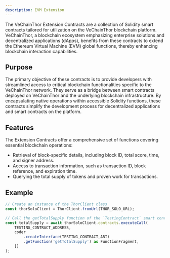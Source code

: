 ```yaml
---
description: EVM Extension
---
```


The VeChainThor Extension Contracts are a collection of Solidity smart contracts tailored for utilization on the VeChainThor blockchain platform. VeChainThor, a blockchain ecosystem emphasizing enterprise solutions and decentralized applications (dApps), benefits from these contracts to extend the Ethereum Virtual Machine (EVM) global functions, thereby enhancing blockchain interaction capabilities.

## Purpose

The primary objective of these contracts is to provide developers with streamlined access to critical blockchain functionalities specific to the VeChainThor network. They serve as a bridge between smart contracts deployed on VeChainThor and the underlying blockchain infrastructure. By encapsulating native operations within accessible Solidity functions, these contracts simplify the development process for decentralized applications and smart contracts on the platform.

## Features

The Extension Contracts offer a comprehensive set of functions covering essential blockchain operations:

 - Retrieval of block-specific details, including block ID, total score, time, and signer address.
 - Access to transaction information, such as transaction ID, block reference, and expiration time.
 - Querying the total supply of tokens and proven work for transactions.

## Example

```typescript { name=evm-extension, category=example }
// Create an instance of the ThorClient class
const thorSoloClient = ThorClient.fromUrl(THOR_SOLO_URL);

// Call the getTotalSupply function of the `TestingContract` smart contract
const totalSupply = await thorSoloClient.contracts.executeCall(
    TESTING_CONTRACT_ADDRESS,
    coder
        .createInterface(TESTING_CONTRACT_ABI)
        .getFunction('getTotalSupply') as FunctionFragment,
    []
);
```

